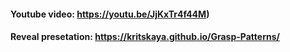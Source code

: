 #### Youtube video: https://youtu.be/JjKxTr4f44M)

#### Reveal presetation: https://kritskaya.github.io/Grasp-Patterns/
